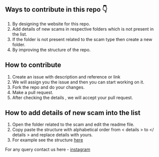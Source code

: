 ## Ways to contribute in this repo  👇

1. By designing the website for this repo.
2. Add details of new scams in respective folders which is not present in the list. 
3. If the folder is not present related to the scam type then create a new folder. 
4. By improving the structure of the repo.

## How to contribute 

1. Create an issue with description and reference or link 
2. We will assign you the issue and then you can start working on it.
3. Fork the repo and do your changes.
4. Make a pull request.
5. After checking the details , we will accept your pull request.

## How to add details of new scam into the list 

1. Open the folder related to the scam and edit the readme file. 
2. Copy paste the structure with alphabetical order from < details > to </ details > and replace details with yours. 
3. For example see the structure [here](https://github.com/avinash201199/AvoidScams/tree/main/Job%20Hiring%20Frauds)

For any query contact us here - [instagram](https://www.instagram.com/lets__code/)

